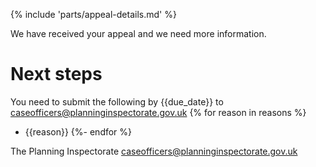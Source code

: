{% include 'parts/appeal-details.md' %}

We have received your appeal and we need more information.

# Next steps

You need to submit the following by {{due_date}} to caseofficers@planninginspectorate.gov.uk
{% for reason in reasons %}
- {{reason}}
{%- endfor %}

The Planning Inspectorate
caseofficers@planninginspectorate.gov.uk

